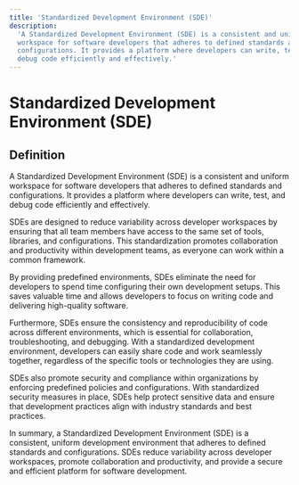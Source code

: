 ```yaml
---
title: 'Standardized Development Environment (SDE)'
description:
  'A Standardized Development Environment (SDE) is a consistent and uniform
  workspace for software developers that adheres to defined standards and
  configurations. It provides a platform where developers can write, test, and
  debug code efficiently and effectively.'
---
```


# Standardized Development Environment (SDE)

## Definition

A Standardized Development Environment (SDE) is a consistent and uniform
workspace for software developers that adheres to defined standards and
configurations. It provides a platform where developers can write, test, and
debug code efficiently and effectively.

SDEs are designed to reduce variability across developer workspaces by ensuring
that all team members have access to the same set of tools, libraries, and
configurations. This standardization promotes collaboration and productivity
within development teams, as everyone can work within a common framework.

By providing predefined environments, SDEs eliminate the need for developers to
spend time configuring their own development setups. This saves valuable time
and allows developers to focus on writing code and delivering high-quality
software.

Furthermore, SDEs ensure the consistency and reproducibility of code across
different environments, which is essential for collaboration, troubleshooting,
and debugging. With a standardized development environment, developers can
easily share code and work seamlessly together, regardless of the specific tools
or technologies they are using.

SDEs also promote security and compliance within organizations by enforcing
predefined policies and configurations. With standardized security measures in
place, SDEs help protect sensitive data and ensure that development practices
align with industry standards and best practices.

In summary, a Standardized Development Environment (SDE) is a consistent,
uniform development environment that adheres to defined standards and
configurations. SDEs reduce variability across developer workspaces, promote
collaboration and productivity, and provide a secure and efficient platform for
software development.
